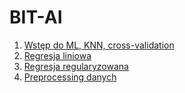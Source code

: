 # BIT-AI
1. [Wstęp do ML, KNN, cross-validation](https://github.com/proman3419/BIT-AI/blob/master/1.ipynb)
2. [Regresja liniowa](https://github.com/proman3419/BIT-AI/blob/master/2.ipynb)
3. [Regresja regularyzowana](https://github.com/proman3419/BIT-AI/blob/master/3.ipynb)
4. [Preprocessing danych](https://github.com/proman3419/BIT-AI/blob/master/4.ipynb)
